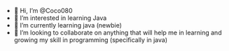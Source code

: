 - 👋 Hi, I’m @Coco080
- 👀 I’m interested in learning Java
- 🌱 I’m currently learning java (newbie)
- 💞️ I’m looking to collaborate on anything that will help me in learning and growing my skill in programming (specifically in java)


<!---
Coco080/Coco080 is a ✨ special ✨ repository because its `README.md` (this file) appears on your GitHub profile.
You can click the Preview link to take a look at your changes.
--->
